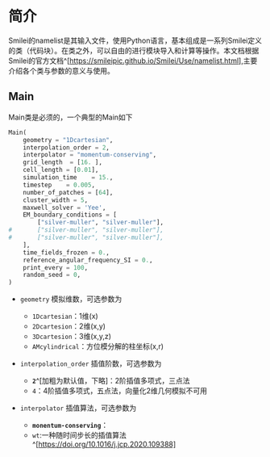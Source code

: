 # 简介

Smilei的namelist是其输入文件，使用Python语言，基本组成是一系列Smilei定义的类（代码块）。在类之外，可以自由的进行模块导入和计算等操作。本文档根据Smilei的官方文档^[<https://smileipic.github.io/Smilei/Use/namelist.html>],主要介绍各个类与参数的意义与使用。

## Main

Main类是必须的，一个典型的Main如下

```python
Main(
    geometry = "1Dcartesian",
    interpolation_order = 2,
    interpolator = "momentum-conserving",
    grid_length  = [16. ],
    cell_length = [0.01],
    simulation_time    = 15.,
    timestep    = 0.005,
    number_of_patches = [64],
    cluster_width = 5,
    maxwell_solver = 'Yee',
    EM_boundary_conditions = [
        ["silver-muller", "silver-muller"],
#       ["silver-muller", "silver-muller"],
#       ["silver-muller", "silver-muller"],
    ],
    time_fields_frozen = 0.,
    reference_angular_frequency_SI = 0.,
    print_every = 100,
    random_seed = 0,
)
```

- `geometry`
  模拟维数，可选参数为
  - `1Dcartesian`：1维(x)
  - `2Dcartesion`：2维(x,y)
  - `3Dcartesion`：3维(x,y,z)
  - `AMcylindrical`：方位模分解的柱坐标(x,r)

- `interpolation_order`
  插值阶数，可选参数为
  - **`2`**^[加粗为默认值，下略]：2阶插值多项式，三点法
  - `4`：4阶插值多项式，五点法，向量化2维几何模拟不可用

- `interpolator`
  插值算法，可选参数为
  - **`monentum-conserving`**：
  - `wt`:一种随时间步长的插值算法^[https://doi.org/10.1016/j.jcp.2020.109388]
